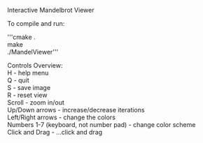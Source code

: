 Interactive Mandelbrot Viewer  
  
  
To compile and run:  
  
'''cmake .  
make  
./MandelViewer'''  
  
  
Controls Overview:  
H - help menu  
Q - quit  
S - save image  
R - reset view  
Scroll - zoom in/out  
Up/Down arrows - increase/decrease iterations  
Left/Right arrows - change the colors  
Numbers 1-7 (keyboard, not number pad) - change color scheme  
Click and Drag - ...click and drag  
